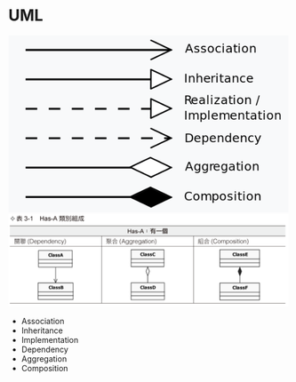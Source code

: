 # UML

![UML](/images/2020-10-30-13-18-51.png) ![UML](/images/2020-10-30-13-09-48.png)

* Association
* Inheritance
* Implementation
* Dependency
* Aggregation
* Composition

